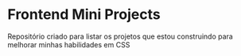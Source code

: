 # Frontend Mini Projects

Repositório criado para listar os projetos que estou construindo para melhorar minhas habilidades em CSS
